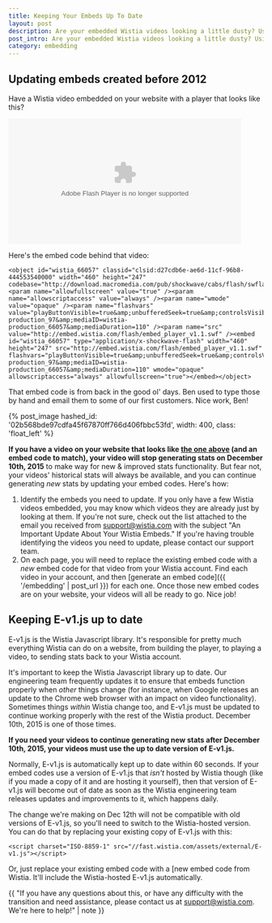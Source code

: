 ```yaml
---
title: Keeping Your Embeds Up To Date
layout: post
description: Are your embedded Wistia videos looking a little dusty? Using an old version of the Wistia Javascript library? Here's how to keep your Wistia embeds fresh with the latest & greatest Wistia player technology.
post_intro: Are your embedded Wistia videos looking a little dusty? Using an old version of the Wistia Javascript library? Here's how to keep your Wistia embeds fresh with the latest & greatest Wistia player technology.
category: embedding
---
```


## Updating embeds created before 2012

Have a Wistia video embedded on your website with a player that looks like this?

<object id="wistia_66057" classid="clsid:d27cdb6e-ae6d-11cf-96b8-444553540000" width="460" height="247" codebase="http://download.macromedia.com/pub/shockwave/cabs/flash/swflash.cab#version=6,0,40,0"><param name="allowfullscreen" value="true" /><param name="allowscriptaccess" value="always" /><param name="wmode" value="opaque" /><param name="flashvars" value="playButtonVisible=true&amp;unbufferedSeek=true&amp;controlsVisibleOnLoad=false&amp;autoPlay=false&amp;videoUrl=http://embed.wistia.com/deliveries/0248b3a9024a12ea54b36861b174d032d86b8b36.bin&amp;stillUrl=http://embed.wistia.com/deliveries/fdf3838c9663c3de575e5feadcf7a2605b818a75.bin&amp;embedServiceURL=http://distillery.wistia.com/x&amp;accountKey=wistia-production_97&amp;mediaID=wistia-production_66057&amp;mediaDuration=110" /><param name="src" value="http://embed.wistia.com/flash/embed_player_v1.1.swf" /><embed id="wistia_66057" type="application/x-shockwave-flash" width="460" height="247" src="http://embed.wistia.com/flash/embed_player_v1.1.swf" flashvars="playButtonVisible=true&amp;unbufferedSeek=true&amp;controlsVisibleOnLoad=false&amp;autoPlay=false&amp;videoUrl=http://embed.wistia.com/deliveries/0248b3a9024a12ea54b36861b174d032d86b8b36.bin&amp;stillUrl=http://embed.wistia.com/deliveries/fdf3838c9663c3de575e5feadcf7a2605b818a75.bin&amp;embedServiceURL=http://distillery.wistia.com/x&amp;accountKey=wistia-production_97&amp;mediaID=wistia-production_66057&amp;mediaDuration=110" wmode="opaque" allowscriptaccess="always" allowfullscreen="true"></embed></object>

Here's the embed code behind that video:

<pre><code class="language-html" style="white-space: pre-wrap; white-space: -moz-pre-wrap; ">&lt;object id=&quot;wistia_66057&quot; classid=&quot;clsid:d27cdb6e-ae6d-11cf-96b8-444553540000&quot; width=&quot;460&quot; height=&quot;247&quot; codebase=&quot;http://download.macromedia.com/pub/shockwave/cabs/flash/swflash.cab#version=6,0,40,0&quot;&gt;&lt;param name=&quot;allowfullscreen&quot; value=&quot;true&quot; /&gt;&lt;param name=&quot;allowscriptaccess&quot; value=&quot;always&quot; /&gt;&lt;param name=&quot;wmode&quot; value=&quot;opaque&quot; /&gt;&lt;param name=&quot;flashvars&quot; value=&quot;playButtonVisible=true&amp;amp;unbufferedSeek=true&amp;amp;controlsVisibleOnLoad=false&amp;amp;autoPlay=false&amp;amp;videoUrl=http://embed.wistia.com/deliveries/0248b3a9024a12ea54b36861b174d032d86b8b36.bin&amp;amp;stillUrl=http://embed.wistia.com/deliveries/fdf3838c9663c3de575e5feadcf7a2605b818a75.bin&amp;amp;embedServiceURL=http://distillery.wistia.com/x&amp;amp;accountKey=wistia-production_97&amp;amp;mediaID=wistia-production_66057&amp;amp;mediaDuration=110&quot; /&gt;&lt;param name=&quot;src&quot; value=&quot;http://embed.wistia.com/flash/embed_player_v1.1.swf&quot; /&gt;&lt;embed id=&quot;wistia_66057&quot; type=&quot;application/x-shockwave-flash&quot; width=&quot;460&quot; height=&quot;247&quot; src=&quot;http://embed.wistia.com/flash/embed_player_v1.1.swf&quot; flashvars=&quot;playButtonVisible=true&amp;amp;unbufferedSeek=true&amp;amp;controlsVisibleOnLoad=false&amp;amp;autoPlay=false&amp;amp;videoUrl=http://embed.wistia.com/deliveries/0248b3a9024a12ea54b36861b174d032d86b8b36.bin&amp;amp;stillUrl=http://embed.wistia.com/deliveries/fdf3838c9663c3de575e5feadcf7a2605b818a75.bin&amp;amp;embedServiceURL=http://distillery.wistia.com/x&amp;amp;accountKey=wistia-production_97&amp;amp;mediaID=wistia-production_66057&amp;amp;mediaDuration=110&quot; wmode=&quot;opaque&quot; allowscriptaccess=&quot;always&quot; allowfullscreen=&quot;true&quot;&gt;&lt;/embed&gt;&lt;/object&gt;
</code></pre>

That embed code is from back in the good ol' days. Ben used to type those by hand and email them to some of our first customers. Nice work, Ben!

{% post_image hashed_id: '02b568bde97cdfa45f67870ff766d406fbbc53fd', width: 400, class: 'float_left' %}

**If you have a video on your website that looks like [the one above](#updating_embeds_created_before_2012) (and an embed code to match), your video will stop generating stats on December 10th, 2015** to make way for new & improved stats functionality. But fear not, your videos' historical stats will always be available, and you can continue generating _new_ stats by updating your embed codes. Here's how:

1. Identify the embeds you need to update. If you only have a few Wistia videos embedded, you may know which videos they are already just by looking at them. If you're not sure, check out the list attached to the email you received from support@wistia.com with the subject "An Important Update About Your Wistia Embeds." If you're having trouble identifying the videos you need to update, please contact our support team.
2. On each page, you will need to replace the existing embed code with a _new_ embed code for that video from your Wistia account. Find each video in your account, and then [generate an embed code]({{ '/embedding' | post_url }}) for each one. Once those new embed codes are on your website, your videos will all be ready to go. Nice job!

## Keeping E-v1.js up to date

E-v1.js is the Wistia Javascript library. It's responsible for pretty much everything Wistia can do on a website, from building the player, to playing a video, to sending stats back to your Wistia account.

It's important to keep the Wistia Javascript library up to date. Our engineering team frequently updates it to ensure that embeds function properly when _other_ things change (for instance, when Google releases an update to the Chrome web browser with an impact on video functionality). Sometimes things _within_ Wistia change too, and E-v1.js must be updated to continue working properly with the rest of the Wistia product. December 10th, 2015 is one of those times.

**If you need your videos to continue generating new stats after December 10th, 2015, your videos must use the up to date version of E-v1.js.**

Normally, E-v1.js is automatically kept up to date within 60 seconds. If your embed codes use a version of E-v1.js that _isn't_ hosted by Wistia though (like if you made a copy of it and are hosting it yourself), then that version of E-v1.js will become out of date as soon as the Wistia engineering team releases updates and improvements to it, which happens daily.

The change we're making on Dec 12th will not be compatible with old versions of E-v1.js, so you'll need to switch to the Wistia-hosted version. You can do that by replacing your existing copy of E-v1.js with this:
<pre><code class="langauge-html">&lt;script charset=&quot;ISO-8859-1&quot; src=&quot;//fast.wistia.com/assets/external/E-v1.js&quot;&gt;&lt;/script&gt;</code></pre>

Or, just replace your existing embed code with a [new embed code from Wistia. It'll include the Wistia-hosted E-v1.js automatically.

{{ "If you have any questions about this, or have any difficulty with the transition and need assistance, please contact us at support@wistia.com. We're here to help!" | note }}
